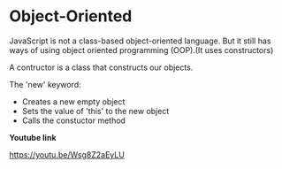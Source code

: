 # Object-Oriented
JavaScript is not a class-based object-oriented language. But it still has ways of using object oriented programming (OOP).(It uses constructors)

A contructor is a class that constructs our objects.

The 'new' keyword:

- Creates a new empty object
- Sets the value of 'this' to the new object
- Calls the constuctor method

**Youtube link**

https://youtu.be/Wsg8Z2aEyLU

